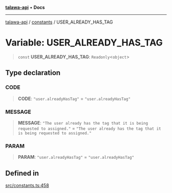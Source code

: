 [**talawa-api**](../../README.md) • **Docs**

***

[talawa-api](../../modules.md) / [constants](../README.md) / USER\_ALREADY\_HAS\_TAG

# Variable: USER\_ALREADY\_HAS\_TAG

> `const` **USER\_ALREADY\_HAS\_TAG**: `Readonly`\<`object`\>

## Type declaration

### CODE

> **CODE**: `"user.alreadyHasTag"` = `"user.alreadyHasTag"`

### MESSAGE

> **MESSAGE**: `"The user already has the tag that it is being requested to assigned."` = `"The user already has the tag that it is being requested to assigned."`

### PARAM

> **PARAM**: `"user.alreadyHasTag"` = `"user.alreadyHasTag"`

## Defined in

[src/constants.ts:458](https://github.com/PalisadoesFoundation/talawa-api/blob/3bacbf38707ebd3e3e5f1bc5b4cc7aa3b2adc169/src/constants.ts#L458)

